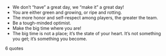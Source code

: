  - We don’t “have” a great day, we “make it” a great day!
 - You are either green and growing, or ripe and rotting.
 - The more honor and self-respect among players, the greater the team.
 - Be a tough-minded optimist.
 - Make the big time where you are!
 - The big time is not a place; it’s the state of your heart. It’s not something you get; it’s something you become.

6 quotes